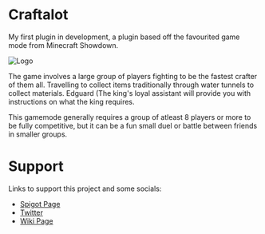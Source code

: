 # Craftalot
My first plugin in development, a plugin based off the favourited game mode from Minecraft Showdown.

![Logo](https://i.ibb.co/R3MJNpH/Coming-Soon.png)

The game involves a large group of players fighting to be the fastest crafter of them all. Travelling to collect items traditionally through water tunnels to collect materials. Edguard (The king's loyal assistant will provide you with instructions on what the king requires.

This gamemode generally requires a group of atleast 8 players or more to be fully competitive, but it can be a fun small duel or battle between friends in smaller groups.

# Support
Links to support this project and some socials:

- [Spigot Page](https://github.com/ChazzagramFTW/Craftalot)
- [Twitter](https://twitter.com/Chazzagram)
- [Wiki Page](https://github.com/ChazzagramFTW/Craftalot/wiki)
